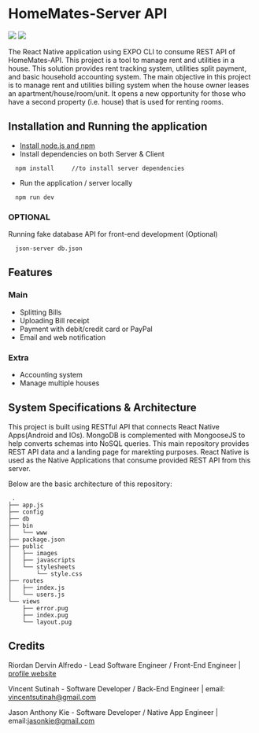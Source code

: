 # HomeMates-Server API
![](https://img.shields.io/badge/version-v.1.0.4-blue.svg)
![](https://img.shields.io/npm/v/npm.svg)

The React Native application using EXPO CLI to consume REST API of HomeMates-API. This project is a tool to manage rent and utilities in a house. This solution provides rent tracking system, utilities split payment, and basic household accounting system. The main objective in this project is to manage rent and utilities billing system when the house owner leases an apartment/house/room/unit. It opens a new opportunity for those who have a second property (i.e. house) that is used for renting rooms. 

## Installation and Running the application
* [Install node.js and npm](https://wsvincent.com/install-node-js-npm-windows/)
* Install dependencies on both Server & Client
```
  npm install     //to install server dependencies
```
* Run the application / server locally
```
  npm run dev
```
### OPTIONAL
Running fake database API for front-end development (Optional)
```
  json-server db.json
```

## Features
### Main
* Splitting Bills
* Uploading Bill receipt
* Payment with debit/credit card or PayPal
* Email and web notification

### Extra
* Accounting system
* Manage multiple houses

## System Specifications & Architecture
This project is built using RESTful API that connects React Native Apps(Android and IOs). MongoDB is complemented with MongooseJS to help converts schemas into NoSQL queries. This main repository provides REST API data and a landing page for marekting purposes. React Native is used as the Native Applications that consume provided REST API from this server.

Below are the basic architecture of this repository:
```
 .
├── app.js
├── config
├── db
├── bin
│   └── www
├── package.json
├── public
│   ├── images
│   ├── javascripts
│   └── stylesheets
│       └── style.css
├── routes
│   ├── index.js
│   └── users.js
└── views
    ├── error.pug
    ├── index.pug
    └── layout.pug
```    

## Credits
Riordan Dervin Alfredo - Lead Software Engineer / Front-End Engineer | [profile website](https://rioalfredo.com) 

Vincent Sutinah - Software Developer / Back-End Engineer | email: vincentsutinah@gmail.com

Jason Anthony Kie - Software Developer / Native App Engineer | email:jasonkie@gmail.com
